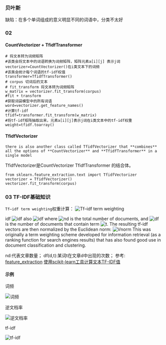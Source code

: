 ### 贝叶斯
缺陷：在多个单词组成的意义明显不同的词语中，分类不太好

### 02
#### CountVectorizer + TfidfTransformer
```
# 将文本转为词频矩阵
#该类会将文本中的词语转换为词频矩阵，矩阵元素a[i][j] 表示j词
vectorizer=CountVectorizer()在i类文本下的词频
#该类会统计每个词语的tf-idf权值
transformer=TfidfTransformer() 
# corpus 切词后的文本
# fit_transform 将文本转为词频矩阵
w_matrix = vectorizer.fit_transform(corpus)
#fit + transform
#获取词袋模型中的所有词语  
word=vectorizer.get_feature_names()
#计算tf-idf
tfidf=transformer.fit_transform(w_matrix)
#将tf-idf矩阵抽取出来，元素a[i][j]表示j词在i类文本中的tf-idf权重
weight=tfidf.toarray()
```
#### TfidfVectorizer
`there is also another class called TfidfVectorizer that **combines** all the options of **CountVectorizer** and **TfidfTransformer** in a single model`

TfidfVectorizer是CountVectorizer TfidfTransformer 的结合体。

```
from sklearn.feature_extraction.text import TfidfVectorizer
vectorizer = TfidfVectorizer()
vectorizer.fit_transform(corpus)
```

### 03 TF-IDF基础知识
`Tf–idf term weighting`权重计算：
![Tf–idf term weighting](http://scikit-learn.org/stable/_images/math/40f34fb794a1d3561d64bc55e344634b1451a21f.png)

idf
![idf](http://scikit-learn.org/stable/_images/math/9b51d66bf06313c9ed7e2014ad2dae110e764d7b.png)
also
![idf](http://scikit-learn.org/stable/_images/math/d210fb6831f799e768f25c722773fe9912c1f7e3.png)
where ![nd](http://scikit-learn.org/stable/_images/math/7f022743140b3c69e2a3bb796a82bb989ff558af.png) is the total number of documents, and ![df](http://scikit-learn.org/stable/_images/math/a5f393d00e7621eca4b3334f87f15bd31752caa4.png) is the number of documents that contain term ![t](http://scikit-learn.org/stable/_images/math/5ec053cf70dc1c98cc297322250569eda193e7a4.png). The resulting tf-idf vectors are then normalized by the Euclidean norm:
![Vnorm](http://scikit-learn.org/stable/_images/math/1fa6fb7a6ac6f7a11b410e2ae6f61a2a52283292.png)
This was originally a term weighting scheme developed for information retrieval (as a ranking function for search engines results) that has also found good use in document classification and clustering.

nd:代表文章数量；
df(d,t):某词t在文章d中出现的次数；
参考:
[feature_extraction](http://scikit-learn.org/stable/modules/feature_extraction.html "feature_extraction")
[使用scikit-learn工具计算文本TF-IDF值](http://blog.csdn.net/eastmount/article/details/50323063 "使用scikit-learn工具计算文本TF-IDF值")

#### 示例

词频

![词频](http://img.blog.csdn.net/20160808160728646)

逆文档率

![逆文档率](http://img.blog.csdn.net/20160808160752037)

tf-idf

![tf-idf](http://img.blog.csdn.net/20160808160817878)
